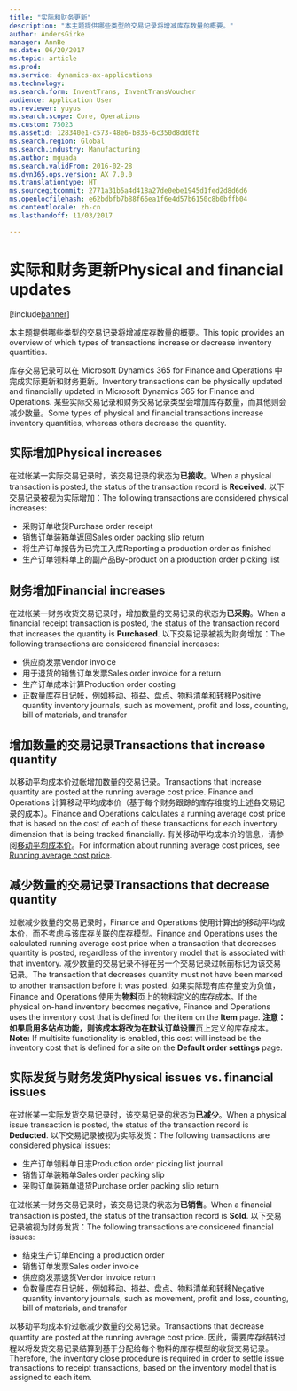 ```yaml
---
title: "实际和财务更新"
description: "本主题提供哪些类型的交易记录将增减库存数量的概要。"
author: AndersGirke
manager: AnnBe
ms.date: 06/20/2017
ms.topic: article
ms.prod: 
ms.service: dynamics-ax-applications
ms.technology: 
ms.search.form: InventTrans, InventTransVoucher
audience: Application User
ms.reviewer: yuyus
ms.search.scope: Core, Operations
ms.custom: 75023
ms.assetid: 128340e1-c573-48e6-b835-6c350d8dd0fb
ms.search.region: Global
ms.search.industry: Manufacturing
ms.author: mguada
ms.search.validFrom: 2016-02-28
ms.dyn365.ops.version: AX 7.0.0
ms.translationtype: HT
ms.sourcegitcommit: 2771a31b5a4d418a27de0ebe1945d1fed2d8d6d6
ms.openlocfilehash: e62bdbfb7b88f66ea1f6e4d57b6150c8b0bffb04
ms.contentlocale: zh-cn
ms.lasthandoff: 11/03/2017

---
```


# <a name="physical-and-financial-updates"></a><span data-ttu-id="29193-103">实际和财务更新</span><span class="sxs-lookup"><span data-stu-id="29193-103">Physical and financial updates</span></span>

[!include[banner](../includes/banner.md)]


<span data-ttu-id="29193-104">本主题提供哪些类型的交易记录将增减库存数量的概要。</span><span class="sxs-lookup"><span data-stu-id="29193-104">This topic provides an overview of which types of transactions increase or decrease inventory quantities.</span></span> 

<span data-ttu-id="29193-105">库存交易记录可以在 Microsoft Dynamics 365 for Finance and Operations 中完成实际更新和财务更新。</span><span class="sxs-lookup"><span data-stu-id="29193-105">Inventory transactions can be physically updated and financially updated in Microsoft Dynamics 365 for Finance and Operations.</span></span> <span data-ttu-id="29193-106">某些实际交易记录和财务交易记录类型会增加库存数量，而其他则会减少数量。</span><span class="sxs-lookup"><span data-stu-id="29193-106">Some types of physical and financial transactions increase inventory quantities, whereas others decrease the quantity.</span></span>

## <a name="physical-increases"></a><span data-ttu-id="29193-107">实际增加</span><span class="sxs-lookup"><span data-stu-id="29193-107">Physical increases</span></span>
<span data-ttu-id="29193-108">在过帐某一实际交易记录时，该交易记录的状态为**已接收**。</span><span class="sxs-lookup"><span data-stu-id="29193-108">When a physical transaction is posted, the status of the transaction record is **Received**.</span></span> <span data-ttu-id="29193-109">以下交易记录被视为实际增加：</span><span class="sxs-lookup"><span data-stu-id="29193-109">The following transactions are considered physical increases:</span></span>

-   <span data-ttu-id="29193-110">采购订单收货</span><span class="sxs-lookup"><span data-stu-id="29193-110">Purchase order receipt</span></span>
-   <span data-ttu-id="29193-111">销售订单装箱单返回</span><span class="sxs-lookup"><span data-stu-id="29193-111">Sales order packing slip return</span></span>
-   <span data-ttu-id="29193-112">将生产订单报告为已完工入库</span><span class="sxs-lookup"><span data-stu-id="29193-112">Reporting a production order as finished</span></span>
-   <span data-ttu-id="29193-113">生产订单领料单上的副产品</span><span class="sxs-lookup"><span data-stu-id="29193-113">By-product on a production order picking list</span></span>

## <a name="financial-increases"></a><span data-ttu-id="29193-114">财务增加</span><span class="sxs-lookup"><span data-stu-id="29193-114">Financial increases</span></span>
<span data-ttu-id="29193-115">在过帐某一财务收货交易记录时，增加数量的交易记录的状态为**已采购**。</span><span class="sxs-lookup"><span data-stu-id="29193-115">When a financial receipt transaction is posted, the status of the transaction record that increases the quantity is **Purchased**.</span></span> <span data-ttu-id="29193-116">以下交易记录被视为财务增加：</span><span class="sxs-lookup"><span data-stu-id="29193-116">The following transactions are considered financial increases:</span></span>

-   <span data-ttu-id="29193-117">供应商发票</span><span class="sxs-lookup"><span data-stu-id="29193-117">Vendor invoice</span></span>
-   <span data-ttu-id="29193-118">用于退货的销售订单发票</span><span class="sxs-lookup"><span data-stu-id="29193-118">Sales order invoice for a return</span></span>
-   <span data-ttu-id="29193-119">生产订单成本计算</span><span class="sxs-lookup"><span data-stu-id="29193-119">Production order costing</span></span>
-   <span data-ttu-id="29193-120">正数量库存日记帐，例如移动、损益、盘点、物料清单和转移</span><span class="sxs-lookup"><span data-stu-id="29193-120">Positive quantity inventory journals, such as movement, profit and loss, counting, bill of materials, and transfer</span></span>

## <a name="transactions-that-increase-quantity"></a><span data-ttu-id="29193-121">增加数量的交易记录</span><span class="sxs-lookup"><span data-stu-id="29193-121">Transactions that increase quantity</span></span>
<span data-ttu-id="29193-122">以移动平均成本价过帐增加数量的交易记录。</span><span class="sxs-lookup"><span data-stu-id="29193-122">Transactions that increase quantity are posted at the running average cost price.</span></span> <span data-ttu-id="29193-123">Finance and Operations 计算移动平均成本价（基于每个财务跟踪的库存维度的上述各交易记录的成本）。</span><span class="sxs-lookup"><span data-stu-id="29193-123">Finance and Operations calculates a running average cost price that is based on the cost of each of these transactions for each inventory dimension that is being tracked financially.</span></span> <span data-ttu-id="29193-124">有关移动平均成本价的信息，请参阅[移动平均成本价](running-average-cost-price.md)。</span><span class="sxs-lookup"><span data-stu-id="29193-124">For information about running average cost prices, see [Running average cost price](running-average-cost-price.md).</span></span>

## <a name="transactions-that-decrease-quantity"></a><span data-ttu-id="29193-125">减少数量的交易记录</span><span class="sxs-lookup"><span data-stu-id="29193-125">Transactions that decrease quantity</span></span>
<span data-ttu-id="29193-126">过帐减少数量的交易记录时，Finance and Operations 使用计算出的移动平均成本价，而不考虑与该库存关联的库存模型。</span><span class="sxs-lookup"><span data-stu-id="29193-126">Finance and Operations uses the calculated running average cost price when a transaction that decreases quantity is posted, regardless of the inventory model that is associated with that inventory.</span></span> <span data-ttu-id="29193-127">减少数量的交易记录不得在另一个交易记录过帐前标记为该交易记录。</span><span class="sxs-lookup"><span data-stu-id="29193-127">The transaction that decreases quantity must not have been marked to another transaction before it was posted.</span></span> <span data-ttu-id="29193-128">如果实际现有库存量变为负值，Finance and Operations 使用为**物料**页上的物料定义的库存成本。</span><span class="sxs-lookup"><span data-stu-id="29193-128">If the physical on-hand inventory becomes negative, Finance and Operations uses the inventory cost that is defined for the item on the **Item** page.</span></span> <span data-ttu-id="29193-129">**注意：**如果启用多站点功能，则该成本将改为在**默认订单设置**页上定义的库存成本。</span><span class="sxs-lookup"><span data-stu-id="29193-129">**Note:** If multisite functionality is enabled, this cost will instead be the inventory cost that is defined for a site on the **Default order settings** page.</span></span>

## <a name="physical-issues-vs-financial-issues"></a><span data-ttu-id="29193-130">实际发货与财务发货</span><span class="sxs-lookup"><span data-stu-id="29193-130">Physical issues vs. financial issues</span></span>
<span data-ttu-id="29193-131">在过帐某一实际发货交易记录时，该交易记录的状态为**已减少**。</span><span class="sxs-lookup"><span data-stu-id="29193-131">When a physical issue transaction is posted, the status of the transaction record is **Deducted**.</span></span> <span data-ttu-id="29193-132">以下交易记录被视为实际发货：</span><span class="sxs-lookup"><span data-stu-id="29193-132">The following transactions are considered physical issues:</span></span>

-   <span data-ttu-id="29193-133">生产订单领料单日志</span><span class="sxs-lookup"><span data-stu-id="29193-133">Production order picking list journal</span></span>
-   <span data-ttu-id="29193-134">销售订单装箱单</span><span class="sxs-lookup"><span data-stu-id="29193-134">Sales order packing slip</span></span>
-   <span data-ttu-id="29193-135">采购订单装箱单退货</span><span class="sxs-lookup"><span data-stu-id="29193-135">Purchase order packing slip return</span></span>

<span data-ttu-id="29193-136">在过帐某一财务交易记录时，该交易记录的状态为**已销售**。</span><span class="sxs-lookup"><span data-stu-id="29193-136">When a financial transaction is posted, the status of the transaction record is **Sold**.</span></span> <span data-ttu-id="29193-137">以下交易记录被视为财务发货：</span><span class="sxs-lookup"><span data-stu-id="29193-137">The following transactions are considered financial issues:</span></span>

-   <span data-ttu-id="29193-138">结束生产订单</span><span class="sxs-lookup"><span data-stu-id="29193-138">Ending a production order</span></span>
-   <span data-ttu-id="29193-139">销售订单发票</span><span class="sxs-lookup"><span data-stu-id="29193-139">Sales order invoice</span></span>
-   <span data-ttu-id="29193-140">供应商发票退货</span><span class="sxs-lookup"><span data-stu-id="29193-140">Vendor invoice return</span></span>
-   <span data-ttu-id="29193-141">负数量库存日记帐，例如移动、损益、盘点、物料清单和转移</span><span class="sxs-lookup"><span data-stu-id="29193-141">Negative quantity inventory journals, such as movement, profit and loss, counting, bill of materials, and transfer</span></span>

<span data-ttu-id="29193-142">以移动平均成本价过帐减少数量的交易记录。</span><span class="sxs-lookup"><span data-stu-id="29193-142">Transactions that decrease quantity are posted at the running average cost price.</span></span> <span data-ttu-id="29193-143">因此，需要库存结转过程以将发货交易记录结算到基于分配给每个物料的库存模型的收货交易记录。</span><span class="sxs-lookup"><span data-stu-id="29193-143">Therefore, the inventory close procedure is required in order to settle issue transactions to receipt transactions, based on the inventory model that is assigned to each item.</span></span>




